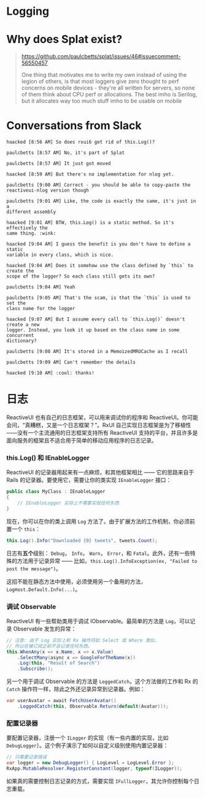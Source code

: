 # Logging


# Why does Splat exist?
> https://github.com/paulcbetts/splat/issues/46#issuecomment-56550457
>
> One thing that motivates me to write my own instead of using the legion of others, is that most loggers give zero thought to perf concerns on mobile devices - they're all written for servers, so none of them think about CPU perf or allocations. The best imho is Serilog, but it allocates way too much stuff imho to be usable on mobile

# Conversations from Slack  

    haacked [8:56 AM] So does rxui6 get rid of this.Log()?

    paulcbetts [8:57 AM] No, it's part of Splat

    paulcbetts [8:57 AM] It just got moved

    haacked [8:59 AM] But there's no implementation for nlog yet.

    paulcbetts [9:00 AM] Correct - you should be able to copy-paste the
    reactiveui-nlog version though

    paulcbetts [9:01 AM] Like, the code is exactly the same, it's just in a
    different assembly

    haacked [9:01 AM] BTW, this.Log() is a static method. So it's effectively the
    same thing. :wink:

    haacked [9:04 AM] I guess the benefit is you don't have to define a static
    variable in every class, which is nice.

    haacked [9:04 AM] Does it somehow use the class defined by `this` to create the
    scope of the logger? So each class still gets its own?

    paulcbetts [9:04 AM] Yeah

    paulcbetts [9:05 AM] That's the scam, is that the `this` is used to set the
    class name for the logger

    haacked [9:07 AM] But I assume every call to `this.Log()` doesn't create a new
    logger. Instead, you look it up based on the class name in some concurrent
    dictionary?

    paulcbetts [9:08 AM] It's stored in a MemoizedMRUCache as I recall

    paulcbetts [9:09 AM] Can't remember the details

    haacked [9:10 AM] :cool: thanks!

# 日志

ReactiveUI 也有自己的日志框架，可以用来调试你的程序和 ReactiveUI。你可能会问，“真糟糕，又是一个日志框架？”。RxUI 自己实现日志框架是为了移植性——没有一个主流通用的日志框架支持所有 ReactiveUI 支持的平台，并且许多是面向服务的框架且不适合用于简单的移动应用程序的日志记录。

### this.Log() 和 IEnableLogger

ReactiveUI 的记录器用起来有一点麻烦，和其他框架相比 —— 它的思路来自于 Rails 的记录器。要使用它，需要让你的类实现 `IEnableLogger` 接口：

```cs
public class MyClass : IEnableLogger
{
    // IEnableLogger 实际上不需要实现任何东西
}
```

现在，你可以在你的类上调用 `Log` 方法了。由于扩展方法的工作机制，你必须前置一个 `this`：

```cs
this.Log().Info("Downloaded {0} tweets", tweets.Count);
```

日志有**五个**级别： `Debug`， `Info`， `Warn`， `Error`，和 `Fatal`。此外，还有一些特殊的方法用于记录异常 —— 比如，`this.Log().InfoException(ex, "Failed to post the message")`。

这招不能在静态方法中使用，必须使用另一个备用的方法，`LogHost.Default.Info(...)`。

### 调试 Observable

ReactiveUI 有一些帮助类用于调试 IObservable。最简单的方法是 `Log`，可以记录 Observable 发生的异常：

```cs
// 注意: 由于 Log 实际上和 Rx 操作符如 Select 或 Where 类似，
// 所以在被订阅之前不会记录任何东西。
this.WhenAny(x => x.Name, x => x.Value)
    .SelectMany(async x => GoogleForTheName(x))
    .Log(this, "Result of Search")
    .Subscribe();
```

另一个用于调试 Observable 的方法是 `LoggedCatch`。这个方法做的工作和 Rx 的 `Catch` 操作符一样，除此之外还记录异常到记录器。例如：

```cs
var userAvatar = await FetchUserAvatar()
    .LoggedCatch(this, Observable.Return(default(Avatar)));
```

### 配置记录器

要配置记录器，注册一个 `ILogger` 的实现（有一些内置的实现，比如 `DebugLogger`）。这个例子演示了如何以自定义级别使用内置记录器：

```cs
// 只需要记录错误
var logger = new DebugLogger() { LogLevel = LogLevel.Error };
RxApp.MutableResolver.RegisterConstant(logger, typeof(ILogger));
```

如果真的需要控制日志记录的方式，需要实现 `IFullLogger`，其允许你控制每个日志重载。
